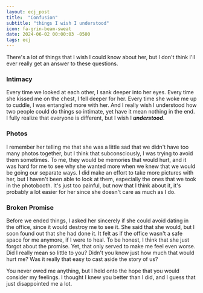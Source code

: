 ```yaml
---
layout: ecj_post
title:  "Confusion"
subtitle: "things I wish I understood"
icon: fa-grin-beam-sweat
date: 2024-06-02 00:00:03 -0500
tags: ecj
---
```


There's a lot of things that I wish I could know about her, but I don't think I'll ever really get an answer to these questions.

### Intimacy
Every time we looked at each other, I sank deeper into her eyes. Every time she kissed me on the chest, I fell deeper for her. Every time she woke me up to cuddle, I was entangled more with her. And I really wish I understood how two people could do things so intimate, yet have it mean nothing in the end. I fully realize that everyone is different, but I wish I ***understood***.

### Photos
I remember her telling me that she was a little sad that we didn't have too many photos together, but I think that subconsciously, I was trying to avoid them sometimes. To me, they would be memories that would hurt, and it was hard for me to see why she wanted more when we knew that we would be going our separate ways. I did make an effort to take more pictures with her, but I haven't been able to look at them, especially the ones that we took in the photobooth. It's just too painful, but now that I think about it, it's probably a lot easier for her since she doesn't care as much as I do.

### Broken Promise
Before we ended things, I asked her sincerely if she could avoid dating in the office, since it would destroy me to see it. She said that she would, but I soon found out that she had done it. It felt as if the office wasn't a safe space for me anymore, if I were to heal. To be honest, I think that she just forgot about the promise. Yet, that only served to make me feel even worse. Did I really mean so little to you? Didn't you know just how much that would hurt me? Was it really that easy to cast aside the story of us?

You never owed me anything, but I held onto the hope that you would consider my feelings. I thought I knew you better than I did, and I guess that just disappointed me a lot.
